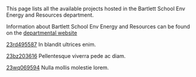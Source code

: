 This page lists all the available projects hosted in the Bartlett School Env Energy and Resources department.

Information about Bartlett School Env Energy and Resources can be found on the [departmental website](www.example.com/dept1)

[23rd495587](/cataloguetest/projects/23rd495587.md) In blandit ultrices enim.

[23bz203616](/cataloguetest/projects/23bz203616.md) Pellentesque viverra pede ac diam.

[23wq069594](/cataloguetest/projects/23wq069594.md) Nulla mollis molestie lorem.